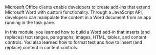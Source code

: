 Microsoft Office clients enable developers to create add-ins that extend Microsoft Word with custom functionality. Through a JavaScript API, developers can manipulate the content in a Word document from an app running in the task pane.

In this module, you learned how to build a Word add-in that inserts (and replaces) text ranges, paragraphs, images, HTML, tables, and content controls. You also learned how to format text and how to insert (and replace) content in content controls.
